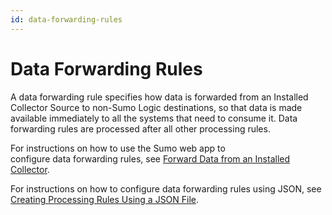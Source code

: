 ```yaml
---
id: data-forwarding-rules
---
```


# Data Forwarding Rules

A data forwarding rule specifies how data is forwarded from an Installed Collector Source to non-Sumo Logic destinations, so that data is made available immediately to all the systems that need to consume it. Data forwarding rules are processed after all other processing rules.

For instructions on how to use the Sumo web app to configure data forwarding rules, see [Forward Data from an Installed Collector](/docs/manage/data-forwarding).

For instructions on how to configure data forwarding rules using JSON, see [Creating Processing Rules Using a JSON File](/docs/send-data/sources/use-json-configure-sources).
